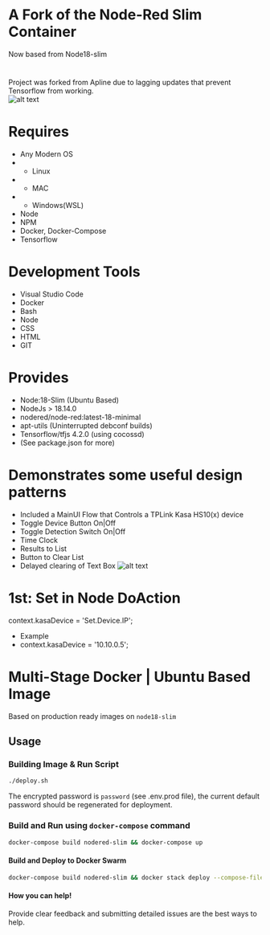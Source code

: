 #
# A Fork of the Node-Red Slim Container
 Now based from Node18-slim
#
 Project was forked from Apline due to lagging updates that prevent Tensorflow from working.  
![alt text](https://github.com/wutadmin/node-red-slim/images/main/flow.png?raw=true)

#
# Requires
* Any Modern OS
* * Linux
* * MAC 
* * Windows(WSL)
* Node 
* NPM
* Docker, Docker-Compose
* Tensorflow

#
# Development Tools
* Visual Studio Code
* Docker
* Bash
* Node
* CSS
* HTML
* GIT

#
# Provides
* Node:18-Slim (Ubuntu Based)
* NodeJs > 18.14.0  
* nodered/node-red:latest-18-minimal
* apt-utils (Uninterrupted debconf builds)
* Tensorflow/tfjs 4.2.0 (using cocossd)
* (See package.json for more)

#
#  Demonstrates some useful design patterns 
* Included a MainUI Flow that Controls a TPLink Kasa HS10(x) device
* Toggle Device Button On|Off
* Toggle Detection Switch On|Off
* Time Clock 
* Results to List
* Button to Clear List
* Delayed clearing of Text Box
![alt text](https://github.com/wutadmin/node-red-slim/images/main/flow-and-app.png?raw=true)
#
# 1st: Set in Node DoAction
context.kasaDevice = 'Set.Device.IP'; 
* Example
* context.kasaDevice = '10.10.0.5'; 

#
# Multi-Stage Docker | Ubuntu Based Image
Based on production ready images on `node18-slim`

## Usage
### Building Image & Run Script

```bash
./deploy.sh
```
The encrypted password is `password` (see .env.prod file), the current default password should be regenerated for deployment.

### Build and Run using `docker-compose` command

```bash
docker-compose build nodered-slim && docker-compose up
```

#### Build and Deploy to Docker Swarm
```bash
docker-compose build nodered-slim && docker stack deploy --compose-file docker-compose.yml wuttech
```
#### How you can help!
Provide clear feedback and submitting detailed issues are the best ways to help.

